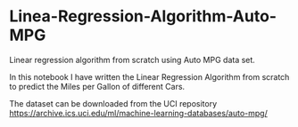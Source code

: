 # Linea-Regression-Algorithm-Auto-MPG
Linear regression algorithm from scratch using Auto MPG data set.

In this notebook I have written the Linear Regression Algorithm from scratch to predict the Miles per Gallon of different Cars.

The dataset can be downloaded from the UCI repository
https://archive.ics.uci.edu/ml/machine-learning-databases/auto-mpg/
